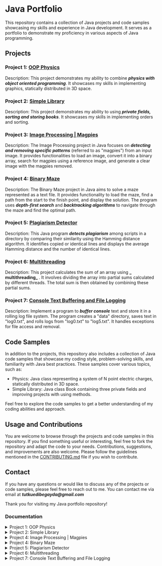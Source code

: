 # Java Portfolio

This repository contains a collection of Java projects and code samples showcasing my skills and experience in Java development. It serves as a portfolio to demonstrate my proficiency in various aspects of Java programming.

## Projects

### Project 1: [OOP Physics](https://github.com/xkyleann/Java_Portfolio/tree/main/OOP_Physics)

Description: This project demonstrates my ability to combine **_physics with object oriented programming_**. It showcases my skills in implementing graphics, statically distributed in 3D space. 

### Project 2: [Simple Library](https://github.com/xkyleann/Java_Portfolio/blob/main/Simple_Library.java)

Description: This project demonstrates my ability to using **_private fields, sorting and storing books_**. It showcases my skills in implementing orders and sorting. 

### Project 3: [Image Processing | Magpies](https://github.com/xkyleann/Java_Portfolio/tree/main/Magpies_ImageProcessing)

Description: The Image Processing project in Java focuses on **_detecting and removing specific patterns_** (referred to as "magpies") from an input image. It provides functionalities to load an image, convert it into a binary array, search for magpies using a reference image, and generate a clear image with the magpies removed.

### Project 4: [Binary Maze](https://github.com/xkyleann/Java_Portfolio/tree/main/Binary%20Maze)

Description: The Binary Maze project in Java aims to solve a maze represented as a text file. It provides functionality to load the maze, find a path from the start to the finish point, and display the solution. The program uses **_depth-first search_** and **_backtracking algorithms_** to navigate through the maze and find the optimal path.

### Project 5: [Plagiarism Detector](https://github.com/xkyleann/Java_Portfolio/tree/main/PlagiarismDetector)

Description: This Java program **_detects plagiarism_** among scripts in a directory by comparing their similarity using the Hamming distance algorithm. It identifies copied or identical lines and displays the average Hamming distance and the number of identical lines.

### Project 6: [Multithreading](https://github.com/xkyleann/Java_Portfolio/tree/main/MultiThreading)

Description: This project calculates the sum of an array using **_ multithreading_** . It involves dividing the array into partial sums calculated by different threads. The total sum is then obtained by combining these partial sums.

### Project 7: [Console Text Buffering and File Logging](https://github.com/xkyleann/Java_Portfolio/tree/main/Console%20Text%20Buffering%20and%20File%20Logging)

Description: Implement a program to **_buffer console_** text and store it in a rolling log file system. The program creates a "data" directory, saves text in "log0.txt", and rolls logs from "log0.txt" to "log5.txt". It handles exceptions for file access and removal.


## Code Samples

In addition to the projects, this repository also includes a collection of Java code samples that showcase my coding style, problem-solving skills, and familiarity with Java best practices. These samples cover various topics, such as:

- Physics: Java class representing a system of N point electric charges, statically distributed in 3D space.
- Simple Library: Java class Book containing three private fields and improving projects with using methods.

Feel free to explore the code samples to get a better understanding of my coding abilities and approach.

## Usage and Contributions

You are welcome to browse through the projects and code samples in this repository. If you find something useful or interesting, feel free to fork the repository and adapt the code to your needs. Contributions, suggestions, and improvements are also welcome. Please follow the guidelines mentioned in the [CONTRIBUTING.md](CONTRIBUTING.md) file if you wish to contribute.

## Contact

If you have any questions or would like to discuss any of the projects or code samples, please feel free to reach out to me. You can contact me via email at **_tutkuedibegayda@gmail.com_**

Thank you for visiting my Java portfolio repository!

### Documentation 
<details>
<summary>Project 1: OOP Physics </summary>
<a href= "https://github.com/xkyleann/Java_Portfolio/files/11770773/Lab2.pdf"> Documentation 1</a>
</details>

<details>
<summary>Project 2: Simple Library </summary>
<a href= "https://github.com/xkyleann/Java_Portfolio/files/11770796/Lab3.pdf"> Documentation 2</a>
</details>

<details>
<summary>Project 4: Image Processing | Magpies </summary>
<a href= "https://github.com/xkyleann/Java_Portfolio/files/11938750/OOP_LAB4.pdf"> Documentation 3</a>
</details>

<details>
<summary>Project 4: Binary Maze </summary>
<a href= "https://github.com/xkyleann/Java_Portfolio/files/11938882/oo5.pdf"> Documentation 4</a>
</details>

<details>
<summary>Project 5: Plagiarism Detector</summary>
<a href= "https://github.com/xkyleann/Java_Portfolio/files/11939623/oo7-2.pdf"> Documentation 5</a>
</details>

<details>
<summary>Project 6: Multithreading </summary>
<a href= "https://github.com/xkyleann/Java_Portfolio/files/11939714/oo13.pdf"> Documentation 6</a>
</details>

<details>
<summary>Project 7: Console Text Buffering and File Logging </summary>
<a href= "https://github.com/xkyleann/Java_Portfolio/files/11940044/oo12.pdf"> Documentation 7</a>
</details>






